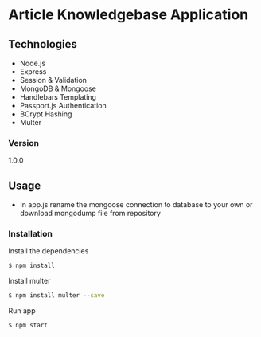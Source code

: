 # Article Knowledgebase Application

## Technologies
* Node.js
* Express
* Session & Validation
* MongoDB & Mongoose
* Handlebars Templating
* Passport.js Authentication
* BCrypt Hashing
* Multer

### Version
1.0.0

## Usage

* In app.js rename the mongoose connection to database to your own or download mongodump file from repository

### Installation

Install the dependencies

```sh
$ npm install
```

Install multer

```sh
$ npm install multer --save
```

Run app

```sh
$ npm start
```
